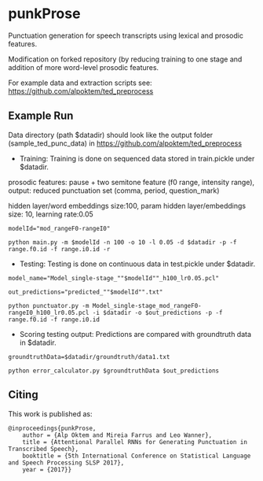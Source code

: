 # punkProse

Punctuation generation for speech transcripts using lexical and prosodic features. 

Modification on forked repository (by reducing training to one stage and addition of more word-level prosodic features. 

For example data and extraction scripts see: https://github.com/alpoktem/ted_preprocess

## Example Run
Data directory (path $datadir) should look like the output folder (sample_ted_punc_data) in https://github.com/alpoktem/ted_preprocess

* Training:
Training is done on sequenced data stored in train.pickle under $datadir. 

prosodic features: pause + two semitone feature (f0 range, intensity range), output: reduced punctuation set (comma, period, question_mark)

hidden layer/word embeddings size:100, param hidden layer/embeddings size: 10, learning rate:0.05

`modelId="mod_rangeF0-rangeI0"`

`python main.py -m $modelId -n 100 -o 10 -l 0.05 -d $datadir -p -f range.f0.id -f range.i0.id -r`

* Testing:
Testing is done on continuous data in test.pickle under $datadir. 

`model_name="Model_single-stage_""$modelId""_h100_lr0.05.pcl"`

`out_predictions="predicted_""$modelId"".txt"`

`python punctuator.py -m Model_single-stage_mod_rangeF0-rangeI0_h100_lr0.05.pcl -i $datadir -o $out_predictions -p -f range.f0.id -f range.i0.id`

* Scoring testing output:
Predictions are compared with groundtruth data in $datadir. 

`groundtruthData=$datadir/groundtruth/data1.txt`

`python error_calculator.py $groundtruthData $out_predictions`

## Citing

This work is published as:

	@inproceedings{punkProse,
		author = {Alp Oktem and Mireia Farrus and Leo Wanner},
		title = {Attentional Parallel RNNs for Generating Punctuation in Transcribed Speech},
		booktitle = {5th International Conference on Statistical Language and Speech Processing SLSP 2017},
		year = {2017}}
